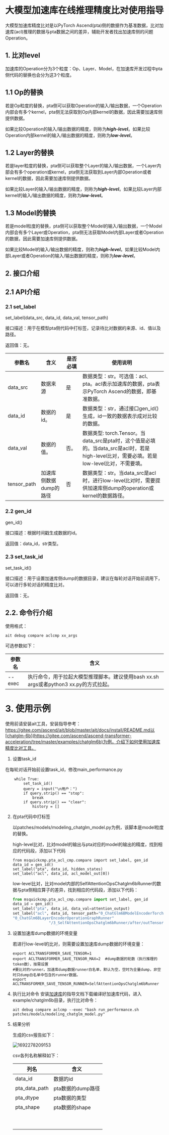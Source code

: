 # 大模型加速库在线推理精度比对使用指导
大模型加速库精度比对是以PyTorch Ascend(pta)侧的数据作为基准数据，比对加速库(acl)推理的数据与pta数据之间的差异，辅助开发者找出加速库侧的问题Operation。
## 1. 比对level
加速库的Operation分为3个粒度：Op、Layer、Model，在加速库开发过程中pta侧代码的替换也会分为这3个粒度。
## 1.1 Op的替换
若是Op粒度的替换，pta侧可以获取Operation的输入/输出数据，一个Operation内部会有多个kernel，pta侧无法获取到Op内部kernel的数据，因此需要加速库侧提供数据。<br>

如果比较Operation的输入/输出数据的精度，则称为***high-level***。如果比较Operation内部kernel的输入/输出数据的精度，则称为***low-level***。

## 1.2 Layer的替换

若是layer粒度的替换，pta侧可以获取整个Layer的输入/输出数据，一个Layer内部会有多个operation或kernel，pta侧无法获取到Layer内部Operation或者kernel的数据，因此需要加速库侧提供数据。

如果比较Layer的输入/输出数据的精度，则称为***high-level***。如果比较Layer内部kernel的输入/输出数据的精度，则称为***low-level***。

## 1.3 Model的替换

若是model粒度的替换，pta侧可以获取整个Model的输入/输出数据，一个Model内部会有多个Layer或Operation，pta侧无法获取Model内部Layer或者Operation的数据，因此需要加速库侧提供数据。

如果比较Model的输入/输出数据的精度，则称为***high-level***。如果比较Model内部Layer或者Operation的输入/输出数据的精度，则称为***low-level***。

## 2. 接口介绍

## 2.1 API介绍

### 2.1 set_label

set_label(data_src, data_id, data_val, tensor_path)

接口描述：用于在模型pta侧代码中打标签，记录待比对数据的来源、id、值以及路径。

返回值：无。

| 参数名      | 含义                   | 是否必填 | 使用说明                                                     |
| ----------- | ---------------------- | -------- | ------------------------------------------------------------ |
| data_src    | 数据来源               | 是       | 数据类型：str。可选值：acl、pta。acl表示加速库的数据，pta表示PyTorch Ascend的数据，即基准数据。 |
| data_id     | 数据的id。             | 是       | 数据类型：str，通过接口gen_id()生成，id一致的数据表示成对比较的数据。 |
| data_val    | 数据的值。             | 否。     | 数据类型: torch.Tensor。当data_src是pta时，这个值是必填的。当data_src是acl时，若是high-level比对，需要必填。若是low-level比对，不需要填。 |
| tensor_path | 加速库侧数据dump的路径 | 否       | 数据类型：str。当data_src是acl时，进行low-level比对时，需要提供加速库侧dump的operation或kernel的数据路径。 |

### 2.2 gen_id

gen_id()

接口描述：根据时间戳生成数据的id。

返回值：data_id，str类型。

### 2.3 set_task_id

set_task_id()

接口描述：用于设置加速库侧dump的数据目录，建议在每轮对话开始前调用下，可以进行多轮对话的精度比对。

返回值：无。

## 2.2. 命令行介绍

使用格式：

```shell
ait debug compare aclcmp xx_args
```

可选参数如下：

| 参数名 | 含义                                                         |
| ------ | ------------------------------------------------------------ |
| --exec | 执行命令，用于拉起大模型推理脚本。建议使用bash xx.sh args或者python3 xx.py的方式拉起。 |

# 3. 使用示例
使用前请安装ait工具，安装指导参考：https://gitee.com/ascend/ait/blob/master/ait/docs/install/README.md以[chatglm-6b](https://gitee.com/ascend/ascend-transformer-acceleration/tree/master/examples/chatglm6b)为例，介绍下如何使用加速库精度比对工具。

1.  设置task_id

   在每轮对话开始前设置task_id，修改main_performance.py

   ```
       while True:
           set_task_id()
           query = input("\n用户：")
           if query.strip() == "stop":
               break
           if query.strip() == "clear":
               history = []
   ```

2. 在pta代码中打标签

   以patches/models/modeling_chatglm_model.py为例，该脚本是model粒度的替换。

   high-level比对，比对model的输出与pta对应的model的输出的精度，找到相应的代码段，添加以下代码

   ```
   from msquickcmp.pta_acl_cmp.compare import set_label, gen_id
   data_id = gen_id()
   set_label("pta", data_id, hidden_states)
   set_label("acl", data_id, acl_model_out[0])
   ```

   low-level比对，比对model内部的SelfAttentionOpsChatglm6bRunner的数据与pta侧相应算子的差异，找到相应的代码段，添加以下代码：

   ```python
   from msquickcmp.pta_acl_cmp.compare import set_label, gen_id
   data_id = gen_id()
   set_label("pta", data_id, data_val=attention_output)
   set_label("acl", data_id, tensor_path="0_ChatGlm6BModelEncoderTorch/"
   "0_ChatGlm6BLayerEncoderOperationGraphRunner"
                   "/3_SelfAttentionOpsChatglm6bRunner/after/outTensor0.bin")
   ```

3. 设置加速库dump数据的环境变量

   若进行low-level的比对，则需要设置加速库dump数据的环境变量：

   ```
   export ACLTRANSFORMER_SAVE_TENSOR=1
   export ACLTRANSFORMER_SAVE_TENSOR_MAX=2  #dump数据的轮数（执行推理的token数），按需设置
   #要比对的runner。加速库dump数据runner白名单，默认为空，空时为全量dump，非空时只dump白名单中包含的runner数据。
   export ACLTRANSFORMER_SAVE_TENSOR_RUNNER=SelfAttentionOpsChatglm6bRunner
   ```

4. 执行比对命令
   安装[加速库](https://gitee.com/ascend/ascend-transformer-acceleration)的指导文档下载编译好加速库代码，进入example/chatglm6b目录，执行比对命令：

   ```shell
   ait debug compare aclcmp --exec "bash run_performance.sh patches/models/modeling_chatglm_model.py"
   ```

5. 结果分析

   生成的csv报告如下：

   ![1692278209153](C:\Users\C00562~1\AppData\Local\Temp\1692278209153.png)

   csv各列名称解释如下：

   | 列名          | 含义              |
   | ------------- | ----------------- |
   | data_id       | 数据的id          |
   | pta_data_path | pta数据的dump路径 |
   | pta_dtype     | pta数据的类型     |
   | pta_shape     | pta数据的shape    |
   |               |                   |
   |               |                   |
   |               |                   |
   |               |                   |
   |               |                   |
   |               |                   |
   |               |                   |
   |               |                   |
   |               |                   |

